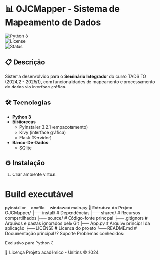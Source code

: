 # 📊 OJCMapper - Sistema de Mapeamento de Dados

![Python 3](https://img.shields.io/badge/Python-3-blue.svg)  
![License](https://img.shields.io/badge/License-Academic-blue.svg)  
![Status](https://img.shields.io/badge/Status-Fazendo-yellow.svg)  

## 📋 Descrição
Sistema desenvolvido para o **Seminário Integrador** do curso TADS TO (2024/2 - 2025/1), com funcionalidades de mapeamento e processamento de dados via interface gráfica.

## 🛠 Tecnologias
- **Python 3**
- **Bibliotecas**:
  - PyInstaller 3.2.1 (empacotamento)
  - Kivy (interface gráfica)
  - Flask (Servidor)
- **Banco-De-Dados**:
  - SQlite

## ⚙️ Instalação
1. Criar ambiente virtual:


# Build executável
pyinstaller --onefile --windowed main.py
📂 Estrutura do Projeto
OJCMapper/
├── install/       # Dependências
├── shared/        # Recursos compartilhados
├── source/        # Código-fonte principal
├── .gitignore     # Arquivos e pastas ignorados pelo Git
├── App.py         # Arquivo principal da aplicação
├── LICENSE        # Licença do projeto
└── README.md      # Documentação principal
⁉️ Suporte
Problemas conhecidos:

Exclusivo para Python 3

📄 Licença
Projeto acadêmico - Unitins © 2024
